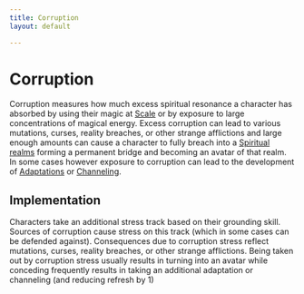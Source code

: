 ```yaml
---
title: Corruption
layout: default

---
```


# Corruption
Corruption measures how much excess spiritual resonance a character has absorbed by using their magic at [Scale](/FATE_in_the_BAWG/subsystems/Scale.html) or by exposure to large concentrations of magical energy. Excess corruption can lead to various mutations, curses, reality breaches, or other strange afflictions and large enough amounts can cause a character to fully breach into a [Spiritual realms](/FATE_in_the_BAWG/subsystems/Spiritual_realms.html) forming a permanent bridge and becoming an avatar of that realm. In some cases however exposure to corruption can lead to the development of [Adaptations](/FATE_in_the_BAWG/subsystems/Adaptations.html) or [Channeling](/FATE_in_the_BAWG/subsystems/Channeling.html).

## Implementation
Characters take an additional stress track based on their grounding skill. Sources of corruption cause stress on this track (which in some cases can be defended against). Consequences due to corruption stress reflect mutations, curses, reality breaches, or other strange afflictions. Being taken out by corruption stress usually results in turning into an avatar while conceding frequently results in taking an additional adaptation or channeling (and reducing refresh by 1)